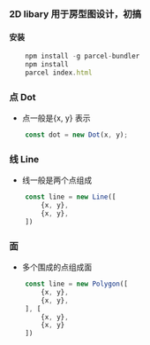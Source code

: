 ### 2D libary 用于房型图设计，初搞

#### 安装

``` javascript
    npm install -g parcel-bundler
    npm install
    parcel index.html
```

### 点 Dot
- 点一般是{x, y} 表示
``` javascript
    const dot = new Dot(x, y);

```
### 线 Line
- 线一般是两个点组成
``` javascript
    const line = new Line([
        {x, y},
        {x, y},
    ])
```

### 面
- 多个围成的点组成面
``` javascript
    const line = new Polygon([
        {x, y},
        {x, y},
    ], [
        {x, y},
        {x, y}
    ])
```

